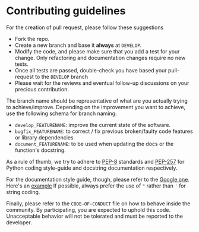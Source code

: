 # Contributing guidelines

For the creation of pull request, please follow these suggestions

- Fork the repo.
- Create a new branch and base it **always** at `DEVELOP`.
- Modify the code, and please make sure that you add a test for your change.
Only refactoring and documentation changes require no new tests.
- Once all tests are passed, double-check you have based your pull-request to the `DEVELOP` branch
- Please wait for the reviews and eventual follow-up discussions on your
precious contribution.

The branch name should be representative of what are you actually trying to achieve/improve.
Depending on the improvement you want to achieve, use the following schema
for branch naming:

- `develop_FEATURENAME`: improve the current state of the software.
- `bugfix_FEATURENAME`: to correct / fix previous broken/faulty code features or library dependencies
- `document_FEATURENAME`: to be used when updating the docs or the function's docstring.

As a rule of thumb, we try to adhere to [PEP-8](https://peps.python.org/pep-0008/)
standards and [PEP-257](https://peps.python.org/pep-0257) for Python coding style-guide
and docstring documentation respectively.

For the documentation style guide, though, please refer to the [Google one](https://google.github.io/styleguide/pyguide.html).
Here's an [example](https://sphinxcontrib-napoleon.readthedocs.io/en/latest/example_google.html)
If possible, always prefer the use of `"` rather than `'` for string coding.

Finally, please refer to the `CODE-OF-CONDUCT` file on how to behave inside the community.
By participating, you are expected to uphold this code. Unacceptable behavior will not be tolerated
and must be reported to the developer.
